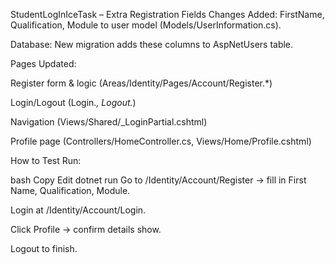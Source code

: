 StudentLogInIceTask – Extra Registration Fields
Changes
Added: FirstName, Qualification, Module to user model (Models/UserInformation.cs).

Database: New migration adds these columns to AspNetUsers table.

Pages Updated:

Register form & logic (Areas/Identity/Pages/Account/Register.*)

Login/Logout (Login.*, Logout.*)

Navigation (Views/Shared/_LoginPartial.cshtml)

Profile page (Controllers/HomeController.cs, Views/Home/Profile.cshtml)

How to Test
Run:

bash
Copy
Edit
dotnet run
Go to /Identity/Account/Register → fill in First Name, Qualification, Module.

Login at /Identity/Account/Login.

Click Profile → confirm details show.

Logout to finish.
